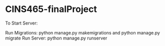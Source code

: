 # CINS465-finalProject

To Start Server:

Run Migrations: python manage.py makemigrations and python manage.py migrate
Run Server: python manage.py runserver
